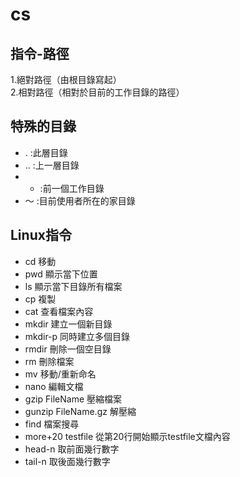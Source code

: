 # cs
## 指令-路徑  <br /> 
1.絕對路徑（由根目錄寫起）  <br />
2.相對路徑（相對於目前的工作目錄的路徑）  
## 特殊的目錄  
* .  :此層目錄
* .. :上一層目錄
* -  :前一個工作目錄
* ～ :目前使用者所在的家目錄
## Linux指令
* cd 移動
* pwd 顯示當下位置
* ls 顯示當下目錄所有檔案
* cp 複製
* cat 查看檔案內容
* mkdir 建立一個新目錄
* mkdir-p 同時建立多個目錄
* rmdir 刪除一個空目錄
* rm 刪除檔案 
* mv 移動/重新命名
* nano 編輯文檔
* gzip FileName 壓縮檔案
* gunzip FileName.gz 解壓縮
* find 檔案搜尋
* more+20 testfile 從第20行開始顯示testfile文檔內容
* head-n 取前面幾行數字
* tail-n 取後面幾行數字
